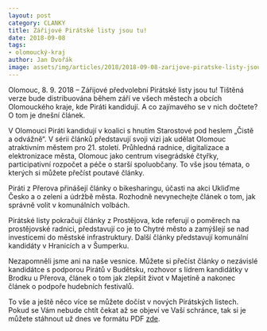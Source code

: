 ```yaml
---
layout: post
category: CLANKY
title: Zářijové Pirátské listy jsou tu!
date: 2018-09-08
tags: 
- olomoucký-kraj
author: Jan Dvořák
image: assets/img/articles/2018/2018-09-08-zarijove-piratske-listy-jsou-tu.jpg  #751x422 pixelu
---
```

Olomouc, 8. 9. 2018 – Zářijové předvolební Pirátské listy jsou tu! Tištěná verze bude distribuována během září ve všech městech a obcích Olomouckého kraje, kde Piráti kandidují. A co zajímavého se v nich dočtete? O tom je dnešní článek.

V Olomouci Piráti kandidují v koalici s hnutím Starostové pod heslem „Čistě a odvážně“. V sérii článků představují svoji vizi jak udělat Olomouc atraktivním městem pro 21. století. Průhledná radnice, digitalizace a elektronizace města, Olomouc jako centrum visegrádské čtyřky, participativní rozpočet a péče o starší spoluobčany. To vše jsou témata, o kterých si můžete přečíst poutavé články.

Piráti z Přerova přinášejí články o bikesharingu, účasti na akci Ukliďme Česko a o zeleni a údržbě města. Rozhodně nevynechejte článek o tom, jak správně volit v komunálních volbách.

Pirátské listy pokračují články z Prostějova, kde referují o poměrech na prostějovské radnici, představují co je to Chytré město a zamýšlejí se nad investicemi do městské infrastruktury. Další články představují komunální kandidáty v Hranicích a v Šumperku.

Nezapomněli jsme ani na naše vesnice. Můžete si přečíst články o nezávislé kandidátce s podporou Pirátů v Budětsku, rozhovor s lídrem kandidátky v Brodku u Přerova, článek o tom jak zlepšit život v Majetíně a nakonec článek o podpoře hudebních festivalů.

To vše a ještě něco více se můžete dočíst v nových Pirátských listech. Pokud se Vám nebude chtít čekat až se objeví ve Vaší schránce, tak si je můžete stáhnout už dnes ve formátu PDF [zde](https://olomoucky.pirati.cz/assets/pdf/2018-09-01-piratske-listy-zari-2018.pdf).